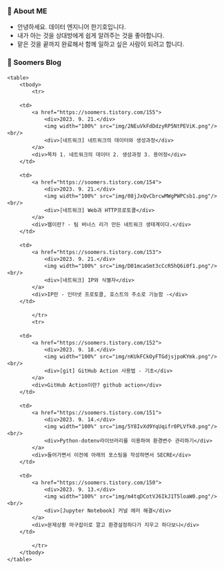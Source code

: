 ### 💬 About ME

- 안녕하세요. 데이터 엔지니어 한기호입니다.
- 내가 아는 것을 상대방에게 쉽게 알려주는 것을 좋아합니다.  
- 맡은 것을 끝까지 완료해서 함께 일하고 싶은 사람이 되려고 합니다.

### 🌱 Soomers Blog



    <table>
        <tbody>
            <tr>
                
        <td>
            <a href="https://soomers.tistory.com/155">
                <div>2023. 9. 21.</div>
                <img width="100%" src="img/2NEuVkFdDdzyRP5NtPEViK.png"/><br/>
                <div>[네트워크] 네트워크의 데이터와 생성과정</div>
            </a>
            <div>목차 1. 네트워크의 데이터 2. 생성과정 3. 용어정</div>
        </td>
        
        <td>
            <a href="https://soomers.tistory.com/154">
                <div>2023. 9. 21.</div>
                <img width="100%" src="img/08jJxQvCbrcwMWgPWPCsb1.png"/><br/>
                <div>[네트워크] Web과 HTTP프로토콜</div>
            </a>
            <div>웹이란? - 팀 버너스 리가 만든 네트워크 생태계이다.</div>
        </td>
        
        <td>
            <a href="https://soomers.tistory.com/153">
                <div>2023. 9. 21.</div>
                <img width="100%" src="img/D01mcaSmt3cCcR5hQ6i0f1.png"/><br/>
                <div>[네트워크] IP와 식별자</div>
            </a>
            <div>IP란 - 인터넷 프로토콜, 호스트의 주소로 기능함 -</div>
        </td>
        
            </tr>
            <tr>
            
        <td>
            <a href="https://soomers.tistory.com/152">
                <div>2023. 9. 18.</div>
                <img width="100%" src="img/nKUkFCkOyFTGdjsjpoKYmk.png"/><br/>
                <div>[git] GitHub Action 사용법 - 기초</div>
            </a>
            <div>GitHub Action이란? github action</div>
        </td>
        
        <td>
            <a href="https://soomers.tistory.com/151">
                <div>2023. 9. 14.</div>
                <img width="100%" src="img/5Y8IvXd9YqUqifr0PLVfk0.png"/><br/>
                <div>Python-dotenv라이브러리를 이용하여 환경변수 관리하기</div>
            </a>
            <div>들어가면서 이전에 아래의 포스팅을 작성하면서 SECRE</div>
        </td>
        
        <td>
            <a href="https://soomers.tistory.com/150">
                <div>2023. 9. 13.</div>
                <img width="100%" src="img/m4tqDCotVJ6IkJ1T5loaW0.png"/><br/>
                <div>[Jupyter Notebook] 커널 에러 해결</div>
            </a>
            <div>문제상황 마구잡이로 깔고 환경설정하다가 지우고 하다보니</div>
        </td>
        
            </tr>
        </tbody>
    </table>
    